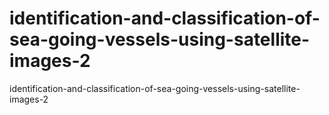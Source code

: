 # identification-and-classification-of-sea-going-vessels-using-satellite-images-2
identification-and-classification-of-sea-going-vessels-using-satellite-images-2
